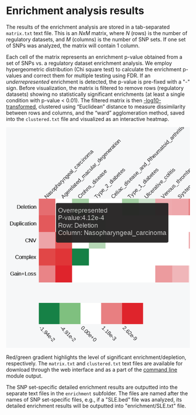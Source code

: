 

Enrichment analysis results
========================================================

The results of the enrichment analysis are stored in a tab-separated `matrix.txt` text file. This is an *NxM* matrix, where *N* (rows) is the number of regulatory datasets, and *M* (columns) is the number of SNP sets. If one set of SNPs was analyzed, the matrix will contain 1 column.

Each cell of the matrix represents an enrichment p-value obtained from a set of SNPs vs. a regulatory dataset enrichment analysis. We employ hypergeometric distribution (Chi square test) to calculate the enrichment p-values and correct them for multiple testing using FDR. If an *underrepresented* enrichment is detected, the p-value is pre-fixed with a "-" sign. Before visualization, the matrix is filtered to remove rows (regulatory datasets) showing no statistically significant enrichments (at least a single condition with p-value < 0.01). The filtered matrix is then [-log10-transformed](../misc/Faq.md), clustered using “Euclidean” distance to measure dissimilarity between rows and columns, and the “ward” agglomeration method, saved into the `clustered.txt` file and visualized as an interactive heatmap.

![Enrichment heatmap](../figures/enrichment.png)

Red/green gradient highlights the level of significant enrichment/depletion, respectively. The `matrix.txt` and `clustered.txt` text files are available for download through the web interface and as a part of the [command line](hypergeom4.md) module output. 

The SNP set-specific detailed enrichment results are outputted into the separate text files in the `enrichment` subfolder. The files are named after the names of SNP set-specific files, e.g., if a "SLE.bed" file was analyzed, its detailed enrichment results will be outputted into "enrichment/SLE.txt" file.
